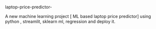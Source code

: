 laptop-price-predictor-

A new machine learning project [ ML based laptop price predictor] using python , streamlit, sklearn ml, regression and deploy it.
